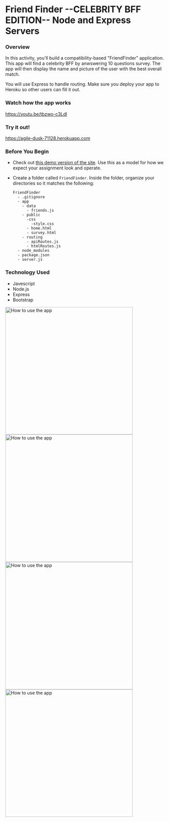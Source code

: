 # Friend Finder --CELEBRITY BFF EDITION-- Node and Express Servers

### Overview

In this activity, you'll build a compatibility-based "FriendFinder" application. This app will find a celebrity BFF by anwswering 10 questions survey. The app will then display the name and picture of the user with the best overall match.

You will use Express to handle routing. Make sure you deploy your app to Heroku so other users can fill it out.


### Watch how the app works
https://youtu.be/tbzwo-c3LdI

### Try it out! 
https://agile-dusk-71128.herokuapp.com


### Before You Begin

* Check out [this demo version of the site](https://friend-finder-fsf.herokuapp.com/). Use this as a model for how we expect your assignment look and operate.

* Create a folder called `FriendFinder`. Inside the folder, organize your directories so it matches the following:

  ```
  FriendFinder
    - .gitignore
    - app
      - data
        - friends.js
      - public
        -css
          -style.css
        - home.html
        - survey.html
      - routing
        - apiRoutes.js
        - htmlRoutes.js
    - node_modules
    - package.json
    - server.js
  ```

### Technology Used
- Javescript
- Node.js
- Express
- Bootstrap

<img src="../img/FriendFinder1.png" alt="How to use the app" width="400px">
<img src="../img/FriendFinder2.png" alt="How to use the app" width="400px">
<img src="../img/FriendFinder3.png" alt="How to use the app" width="400px">
<img src="../img/FriendFinder4.png" alt="How to use the app" width="400px">


